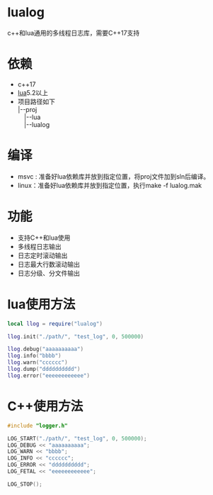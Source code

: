 # lualog
c++和lua通用的多线程日志库，需要C++17支持

# 依赖
- c++17
- [lua](https://github.com/xiyoo0812/lua.git)5.2以上
- 项目路径如下<br>
  |--proj <br>
  &emsp;|--lua <br>
  &emsp;|--lualog

# 编译
- msvc : 准备好lua依赖库并放到指定位置，将proj文件加到sln后编译。
- linux：准备好lua依赖库并放到指定位置，执行make -f lualog.mak

# 功能
- 支持C++和lua使用
- 多线程日志输出
- 日志定时滚动输出
- 日志最大行数滚动输出
- 日志分级、分文件输出

# lua使用方法
```lua
local llog = require("lualog")

llog.init("./path/", "test_log", 0, 500000)

llog.debug("aaaaaaaaaa")
llog.info("bbbb")
llog.warn("cccccc")
llog.dump("dddddddddd")
llog.error("eeeeeeeeeeee")
```

# C++使用方法
```c++
#include "logger.h"

LOG_START("./path/", "test_log", 0, 500000);
LOG_DEBUG << "aaaaaaaaaa";
LOG_WARN << "bbbb";
LOG_INFO << "cccccc";
LOG_ERROR << "dddddddddd";
LOG_FETAL << "eeeeeeeeeeee";

LOG_STOP();

```
